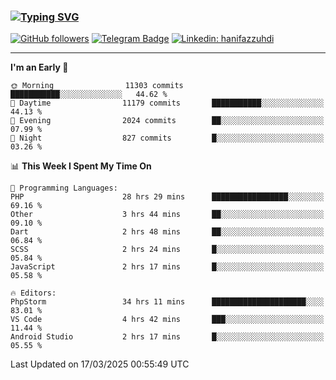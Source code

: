 ### [![Typing SVG](https://readme-typing-svg.herokuapp.com?font=lato&size=22&lines=Hi+There+👋)](https://git.io/typing-svg) 

[![GitHub followers](https://img.shields.io/github/followers/hanifazzuhdi?label=Follow&style=social)](https://github.com/hanifazzuhdi/?tab=follow) 
[![Telegram Badge](https://img.shields.io/badge/-hanif0198-blue?style=social&logo=telegram&link=https://www.t.me/hanif0198/)](https://www.t.me/hanif0198/) 
[![Linkedin: hanifazzuhdi](https://img.shields.io/badge/-hanifazzuhdi-blue?style=flat-square&logo=Linkedin&logoColor=white&link=https://www.linkedin.com/in/hanif-az-zuhdi-69688019b/)](https://www.linkedin.com/in/hanif-az-zuhdi-69688019b/) 

<hr/>

<!--START_SECTION:waka-->
**I'm an Early 🐤** 

```text
🌞 Morning                11303 commits       ███████████░░░░░░░░░░░░░░   44.62 % 
🌆 Daytime                11179 commits       ███████████░░░░░░░░░░░░░░   44.13 % 
🌃 Evening                2024 commits        ██░░░░░░░░░░░░░░░░░░░░░░░   07.99 % 
🌙 Night                  827 commits         █░░░░░░░░░░░░░░░░░░░░░░░░   03.26 % 
```


📊 **This Week I Spent My Time On** 

```text
💬 Programming Languages: 
PHP                      28 hrs 29 mins      █████████████████░░░░░░░░   69.16 % 
Other                    3 hrs 44 mins       ██░░░░░░░░░░░░░░░░░░░░░░░   09.10 % 
Dart                     2 hrs 48 mins       ██░░░░░░░░░░░░░░░░░░░░░░░   06.84 % 
SCSS                     2 hrs 24 mins       █░░░░░░░░░░░░░░░░░░░░░░░░   05.84 % 
JavaScript               2 hrs 17 mins       █░░░░░░░░░░░░░░░░░░░░░░░░   05.58 % 

🔥 Editors: 
PhpStorm                 34 hrs 11 mins      █████████████████████░░░░   83.01 % 
VS Code                  4 hrs 42 mins       ███░░░░░░░░░░░░░░░░░░░░░░   11.44 % 
Android Studio           2 hrs 17 mins       █░░░░░░░░░░░░░░░░░░░░░░░░   05.55 % 
```


 Last Updated on 17/03/2025 00:55:49 UTC
<!--END_SECTION:waka-->

